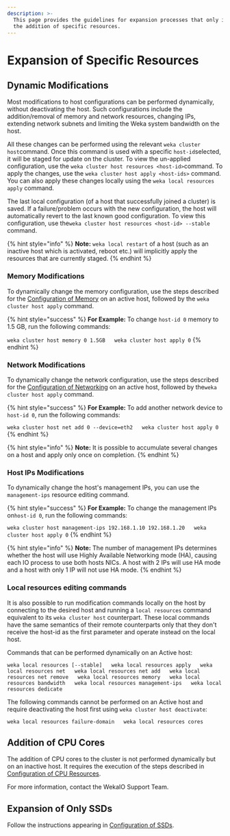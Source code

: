 ```yaml
---
description: >-
  This page provides the guidelines for expansion processes that only involve
  the addition of specific resources.
---
```


# Expansion of Specific Resources

## Dynamic Modifications

Most modifications to host configurations can be performed dynamically, without deactivating the host. Such configurations include the addition/removal of memory and network resources, changing IPs, extending network subnets and limiting the Weka system bandwidth on the host. 

All these changes can be performed using the relevant `weka cluster host`command. Once this command is used with a specific `host-id`selected, it will be staged for update on the cluster. To view the un-applied configuration, use the `weka cluster host resources <host-id>`command. To apply the changes, use the `weka cluster host apply <host-ids>` command. You can also apply these changes locally using the `weka local resources apply` command.

The last local configuration \(of a host that successfully joined a cluster\) is saved. If a failure/problem occurs with the new configuration, the host will automatically revert to the last known good configuration. To view this configuration, use the`weka cluster host resources <host-id> --stable` command. 

{% hint style="info" %}
**Note:** `weka local restart` of a host \(such as an inactive host which is activated, reboot etc.\) will implicitly apply the resources that are currently staged. 
{% endhint %}

### Memory Modifications

To dynamically change the memory configuration, use the steps described for the [Configuration of Memory](../../install/bare-metal/using-cli.md#stage-10-configuration-of-memory-optional) on an active host, followed by the `weka cluster host apply` command.

{% hint style="success" %}
**For Example:** To change `host-id 0` memory to 1.5 GB, run the following commands:

`weka cluster host memory 0 1.5GB  
weka cluster host apply 0`
{% endhint %}

### Network Modifications

To dynamically change the network configuration, use the steps described for the [Configuration of Networking](../../install/bare-metal/using-cli.md#stage-6-configuration-of-networking) on an active host, followed by the`weka cluster host apply` command.

{% hint style="success" %}
**For Example:** To add another network device to `host-id 0`, run the following commands:

`weka cluster host net add 0 --device=eth2  
weka cluster host apply 0`
{% endhint %}

{% hint style="info" %}
**Note:** It is possible to accumulate several changes on a host and apply only once on completion.
{% endhint %}

### Host IPs Modifications

To dynamically change the host's management IPs, you can use the `management-ips` resource editing command. 

{% hint style="success" %}
**For Example:** To change the management IPs on`host-id 0`, run the following commands:

`weka cluster host management-ips 192.168.1.10 192.168.1.20  
weka cluster host apply 0`
{% endhint %}

{% hint style="info" %}
**Note:** The number of management IPs determines whether the host will use Highly Available Networking mode \(HA\), causing each IO process to use both hosts NICs. A host with 2 IPs will use HA mode and a host with only 1 IP will not use HA mode.
{% endhint %}

### Local resources editing commands

It is also possible to run modification commands locally on the host by connecting to the desired host and running a `local resources` command equivalent to its `weka cluster host` counterpart. These local commands have the same semantics of their remote counterparts only that they don't receive the host-id as the first parameter and operate instead on the local host. 

Commands that can be performed dynamically on an Active host:

`weka local resources [--stable]  
weka local resources apply  
weka local resources net  
weka local resources net add  
weka local resources net remove  
weka local resources memory  
weka local resources bandwidth  
weka local resources management-ips  
weka local resources dedicate`

The following commands cannot be performed on an Active host and require deactivating the host first using `weka cluster host deactivate`:

`weka local resources failure-domain  
weka local resources cores`

## Addition of CPU Cores

The addition of CPU cores to the cluster is not performed dynamically but on an inactive host. It requires the execution of the steps described in [Configuration of CPU Resources](../../install/bare-metal/using-cli.md#stage-9-configuration-of-cpu-resources). 

For more information, contact the WekaIO Support Team.

## Expansion of Only SSDs

Follow the instructions appearing in [Configuration of SSDs](../../install/bare-metal/using-cli.md#stage-6-configuration-of-ssds).



